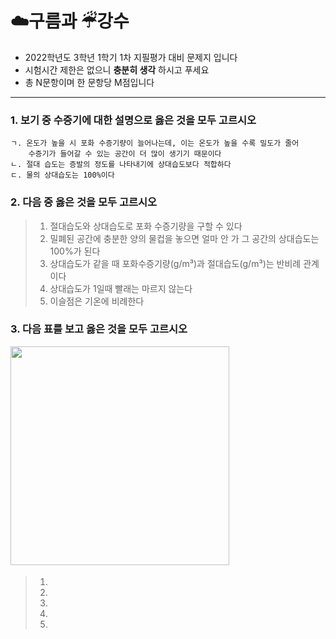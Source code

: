 # ☁️구름과 ☔︎강수
* 2022학년도 3학년 1학기 1차 지필평가 대비 문제지 입니다
* 시험시간 제한은 없으니 **충분히 생각** 하시고 푸세요
* 총 N문항이며 한 문항당 M점입니다
- - -
### 1. 보기 중 수증기에 대한 설명으로 옳은 것을 모두 고르시오
```
ㄱ. 온도가 높을 시 포화 수증기량이 늘어나는데, 이는 온도가 높을 수록 밀도가 줄어 
    수증기가 들어갈 수 있는 공간이 더 많이 생기기 때문이다
ㄴ. 절대 습도는 증발의 정도를 나타내기에 상대습도보다 적합하다
ㄷ. 물의 상대습도는 100%이다
```

### 2. 다음 중 옳은 것을 모두 고르시오
> 1. 절대습도와 상대습도로 포화 수증기량을 구할 수 있다
> 2. 밀폐된 공간에 충분한 양의 물컵을 놓으면 얼마 안 가 그 공간의 상대습도는 100%가 된다
> 3. 상대습도가 같을 때 포화수증기량(g/m³)과 절대습도(g/m³)는 반비례 관계이다
> 4. 상대습도가 1일때 빨래는 마르지 않는다
> 5. 이슬점은 기온에 비례한다

### 3. 다음 표를 보고 옳은 것을 모두 고르시오
<img width="350" src="https://mblogthumb-phinf.pstatic.net/20160818_48/feia1230_14715005215513QRqh_JPEG/111.jpg?type=w800"/>ㅤ
> 1.
> 2.
> 3.
> 4.
> 5.
